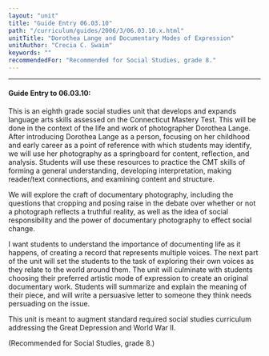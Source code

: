 ```yaml
---
layout: "unit"
title: "Guide Entry 06.03.10"
path: "/curriculum/guides/2006/3/06.03.10.x.html"
unitTitle: "Dorothea Lange and Documentary Modes of Expression"
unitAuthor: "Crecia C. Swaim"
keywords: ""
recommendedFor: "Recommended for Social Studies, grade 8."
---
```

<body>
<hr/>
 <h4>
  Guide Entry to 06.03.10:
 </h4>
 <p>
  This is an eighth grade social studies unit that develops and expands language arts skills assessed on the Connecticut Mastery Test. This will be done in the context of the life and work of photographer Dorothea Lange. After introducing Dorothea Lange as a person, focusing on her childhood and early career as a point of reference with which students may identify, we will use her photography as a springboard for content, reflection, and analysis. Students will use these resources to practice the CMT skills of forming a general understanding, developing interpretation, making reader/text connections, and examining content and structure.
 </p>
<p>
  We will explore the craft of documentary photography, including the questions that cropping and posing raise in the debate over whether or not a photograph reflects a truthful reality, as well as the idea of social responsibility and the power of documentary photography to effect social change.
 </p>
<p>
  I want students to understand the importance of documenting life as it happens, of creating a record that represents multiple voices. The next part of the unit will set the students to the task of exploring their own voices as they relate to the world around them. The unit will culminate with students choosing their preferred artistic mode of expression to create an original documentary work. Students will summarize and explain the meaning of their piece, and will write a persuasive letter to someone they think needs persuading on the issue.
 </p>
<p>
  This unit is meant to augment standard required social studies curriculum addressing the Great Depression and World War II.
 </p>
<p>
  (Recommended for Social Studies, grade 8.)
 </p>

</body>